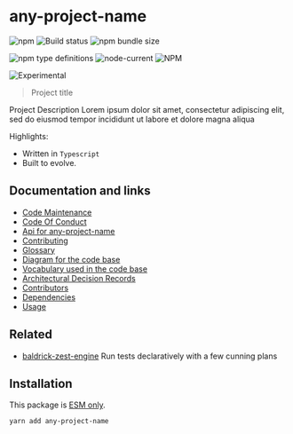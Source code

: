 # any-project-name

![npm](https://img.shields.io/npm/v/any-project-name) ![Build status](https://github.com/flarebyte/any-project-name/actions/workflows/main.yml/badge.svg) ![npm bundle size](https://img.shields.io/bundlephobia/min/any-project-name)

![npm type definitions](https://img.shields.io/npm/types/any-project-name) ![node-current](https://img.shields.io/node/v/any-project-name) ![NPM](https://img.shields.io/npm/l/any-project-name)

![Experimental](https://img.shields.io/badge/status-experimental-blue)

> Project title

Project Description Lorem ipsum dolor sit amet, consectetur adipiscing elit, sed do eiusmod tempor incididunt ut labore et dolore magna aliqua


Highlights:

* Written in `Typescript`
* Built to evolve.


## Documentation and links

* [Code Maintenance](MAINTENANCE.md)
* [Code Of Conduct](CODE_OF_CONDUCT.md)
* [Api for any-project-name](API.md)
* [Contributing](CONTRIBUTING.md)
* [Glossary](GLOSSARY.md)
* [Diagram for the code base](INTERNAL.md)
* [Vocabulary used in the code base](CODE_VOCABULARY.md)
* [Architectural Decision Records](DECISIONS.md)
* [Contributors](https://github.com/flarebyte/any-project-name/graphs/contributors)
* [Dependencies](https://github.com/flarebyte/any-project-name/network/dependencies)
* [Usage](USAGE.md)

## Related

* [baldrick-zest-engine](https://github.com/flarebyte/baldrick-zest-engine) Run tests declaratively with a few cunning plans

## Installation

This package is [ESM only](https://blog.sindresorhus.com/get-ready-for-esm-aa53530b3f77).

```bash
yarn add any-project-name
```